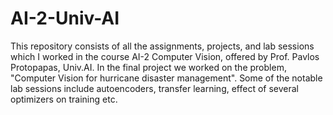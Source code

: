 # AI-2-Univ-AI

This repository consists of all the assignments, projects, and lab sessions which I worked in the course AI-2 Computer Vision, offered by Prof. Pavlos Protopapas, Univ.AI. In the final project we worked on the problem, "Computer Vision for hurricane disaster management". Some of the notable lab sessions include autoencoders, transfer learning, effect of several optimizers on training etc.
